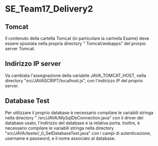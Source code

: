 # SE_Team17_Delivery2

## Tomcat

Il contenuto della cartella Tomcat (in particolare la cartrella Esame) deve essere spostata nella propria directory "
Tomcat/webapps" del prorpio server Tomcat.

## Indirizzo IP server

Va cambiata l'assegnazione della variabile JAVA_TOMCAT_HOST, nella directory "src/JAVASCRIPT/localhost.js", con
l'indirizzo IP del proprio server.

## Database Test

Per utilizzare il proprio database è necessario compilare le variabili stringa nella directory "
/src/JAVA/MySqlDbConnection.java" con il driver del database usato, l'indirizzo del database e la relativa porta.
Inoltre, è necessario compilare le variabili stringa nella directory "src/JAVA/tester/_0_SetDatabaseTest.java" con i
campi di autenticazione, username e password, e il nome associato al database.
